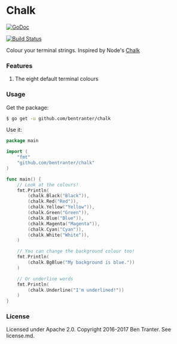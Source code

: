 # Chalk

[![GoDoc](https://godoc.org/github.com/bentranter/chalk?status.svg)](https://godoc.org/github.com/bentranter/chalk)

[![Build Status](https://semaphoreci.com/api/v1/bentranter/chalk/branches/master/badge.svg)](https://semaphoreci.com/bentranter/chalk)

Colour your terminal strings. Inspired by Node's [Chalk](https://github.com/chalk/chalk)

### Features

1. The eight default terminal colours

### Usage

Get the package:

```bash
$ go get -u github.com/bentranter/chalk
```

Use it:

```go
package main

import (
    "fmt"
    "github.com/bentranter/chalk"
)

func main() {
    // Look at the colours!
    fmt.Println(
        (chalk.Black("Black")),
        (chalk.Red("Red")),
        (chalk.Yellow("Yellow")),
        (chalk.Green("Green")),
        (chalk.Blue("Blue")),
        (chalk.Magenta("Magenta")),
        (chalk.Cyan("Cyan")),
        (chalk.White("White")),
    )

    // You can change the background colour too!
    fmt.Println(
        (chalk.BgBlue("My background is blue."))
    )

    // Or underline words
    fmt.Println(
        (chalk.Underline("I'm underlined!"))
    )
}
```

### License

Licensed under Apache 2.0. Copyright 2016-2017 Ben Tranter. See license.md.
